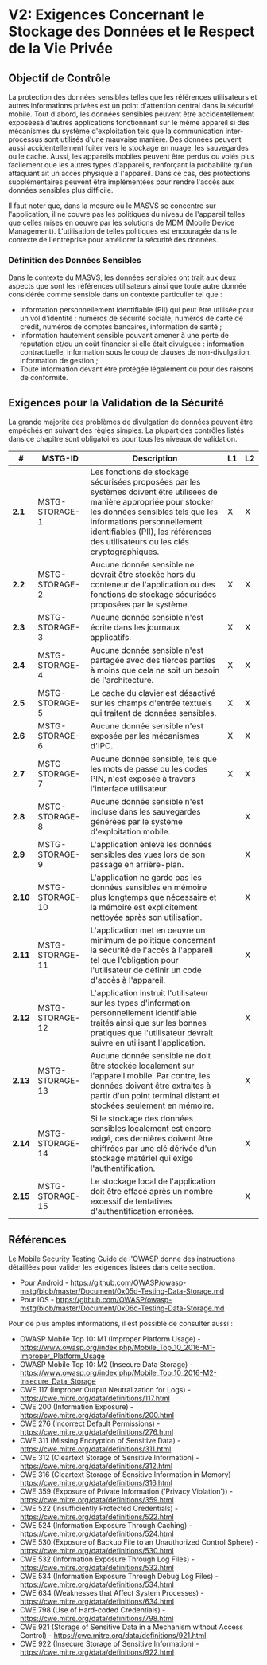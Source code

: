 # V2: Exigences Concernant le Stockage des Données et le Respect de la Vie Privée

## Objectif de Contrôle

La protection des données sensibles telles que les références utilisateurs et autres informations privées est un point d'attention central dans la sécurité mobile. Tout d'abord, les données sensibles peuvent être accidentellement exposéesà d'autres applications fonctionnant sur le même appareil si des mécanismes du système d'exploitation tels que la communication inter-processus sont utilisés d'une mauvaise manière. Des données peuvent aussi accidentellement fuiter vers le stockage en nuage, les sauvegardes ou le cache. Aussi, les appareils mobiles peuvent être perdus ou volés plus facilement que les autres types d'appareils, renforçant la probabilité qu'un attaquant ait un accès physique à l'appareil. Dans ce cas, des protections supplémentaires peuvent être implémentées pour rendre l'accès aux données sensibles plus difficile.

Il faut noter que, dans la mesure où le MASVS se concentre sur l'application, il ne couvre pas les politiques du niveau de l'appareil telles que celles mises en oeuvre par les solutions de MDM (Mobile Device Management). L'utilisation de telles politiques est encouragée dans le contexte de l'entreprise pour améliorer la sécurité des données.

### Définition des Données Sensibles

Dans le contexte du MASVS, les données sensibles ont trait aux deux aspects que sont les références utilisateurs ainsi que toute autre donnée considérée comme sensible dans un contexte particulier tel que :

- Information personnellement identifiable (PII) qui peut être utilisée pour un vol d'identité :  numéros de sécurité sociale, numéros de carte de crédit, numéros de comptes bancaires, information de santé ;
- Information hautement sensible pouvant amener à une perte de réputation et/ou un coût financier si elle était divulguée : information contractuelle, information sous le coup de clauses de non-divulgation, information de gestion ;
- Toute information devant être protégée légalement ou pour des raisons de conformité.

<div style="page-break-after: always;" >
</div>

## Exigences pour la Validation de la Sécurité

La grande majorité des problèmes de divulgation de données peuvent être empêchés en suivant des règles simples. La plupart des contrôles listés dans ce chapitre sont obligatoires pour tous les niveaux de validation.

| # | MSTG-ID | Description | L1 | L2 |
| --- | --- | --- | --- | --- |
| **2.1** | MSTG-STORAGE-1 | Les fonctions de stockage sécurisées proposées par les systèmes doivent être utilisées de manière appropriée pour stocker les données sensibles tels que les informations personnellement identifiables (PII), les références des utilisateurs ou les clés cryptographiques. | X | X |
| **2.2** | MSTG-STORAGE-2 | Aucune donnée sensible ne devrait être stockée hors du conteneur de l'application ou des fonctions de stockage sécurisées proposées par le système. | X | X |
| **2.3** | MSTG-STORAGE-3 | Aucune donnée sensible n'est écrite dans les journaux applicatifs. | X | X |
| **2.4** | MSTG-STORAGE-4 | Aucune donnée sensible n'est partagée avec des tierces parties à moins que cela ne soit un besoin de l'architecture. | X | X |
| **2.5** | MSTG-STORAGE-5 | Le cache du clavier est désactivé sur les champs d'entrée textuels qui traitent de données sensibles. | X | X |
| **2.6** | MSTG-STORAGE-6 | Aucune donnée sensible n'est exposée par les mécanismes d'IPC. | X | X |
| **2.7** | MSTG-STORAGE-7 | Aucune donnée sensible, tels que les mots de passe ou les codes PIN, n'est exposée à travers l'interface utilisateur. | X | X |
| **2.8** | MSTG-STORAGE-8 | Aucune donnée sensible n'est incluse dans les sauvegardes générées par le système d'exploitation mobile. |   | X |
| **2.9** | MSTG-STORAGE-9 | L'application enlève les données sensibles des vues lors de son passage en arrière-plan. |  | X |
| **2.10** | MSTG-STORAGE-10 | L'application ne garde pas les données sensibles en mémoire plus longtemps que nécessaire et la mémoire est explicitement nettoyée après son utilisation. |  | X |
| **2.11** | MSTG-STORAGE-11 | L'application met en oeuvre un minimum de politique concernant la sécurité de l'accès à l'appareil tel que l'obligation pour l'utilisateur de définir un code d'accès à l'appareil. |  | X |
| **2.12** | MSTG-STORAGE-12 | L'application instruit l'utilisateur sur les types d'information personnellement identifiable traités ainsi que sur les bonnes pratiques que l'utilisateur devrait suivre en utilisant l'application. |  | X |
| **2.13** | MSTG-STORAGE-13 | Aucune donnée sensible ne doit être stockée localement sur l'appareil mobile. Par contre, les données doivent être extraites à partir d'un point terminal distant et stockées seulement en mémoire. |  | X |
| **2.14** | MSTG-STORAGE-14 | Si le stockage des données sensibles localement est encore exigé, ces dernières doivent être chiffrées par une clé dérivée d'un stockage matériel qui exige l'authentification. |  | X |
| **2.15** | MSTG-STORAGE-15 | Le stockage local de l'application doit être effacé après un nombre excessif de tentatives d'authentification erronées. |  | X |

<div style="page-break-after: always;">
</div>

## Références

Le Mobile Security Testing Guide de l'OWASP donne des instructions détaillées pour valider les exigences listées dans cette section.

- Pour Android - <https://github.com/OWASP/owasp-mstg/blob/master/Document/0x05d-Testing-Data-Storage.md>
- Pour iOS - <https://github.com/OWASP/owasp-mstg/blob/master/Document/0x06d-Testing-Data-Storage.md>

Pour de plus amples informations, il est possible de consulter aussi :

- OWASP Mobile Top 10: M1 (Improper Platform Usage) - <https://www.owasp.org/index.php/Mobile_Top_10_2016-M1-Improper_Platform_Usage>
- OWASP Mobile Top 10: M2 (Insecure Data Storage) - <https://www.owasp.org/index.php/Mobile_Top_10_2016-M2-Insecure_Data_Storage>
- CWE 117 (Improper Output Neutralization for Logs) - <https://cwe.mitre.org/data/definitions/117.html>
- CWE 200 (Information Exposure) - <https://cwe.mitre.org/data/definitions/200.html>
- CWE 276 (Incorrect Default Permissions) - <https://cwe.mitre.org/data/definitions/276.html>
- CWE 311 (Missing Encryption of Sensitive Data) - <https://cwe.mitre.org/data/definitions/311.html>
- CWE 312 (Cleartext Storage of Sensitive Information) - <https://cwe.mitre.org/data/definitions/312.html>
- CWE 316 (Cleartext Storage of Sensitive Information in Memory) - <https://cwe.mitre.org/data/definitions/316.html>
- CWE 359 (Exposure of Private Information ('Privacy Violation')) - <https://cwe.mitre.org/data/definitions/359.html>
- CWE 522 (Insufficiently Protected Credentials) - <https://cwe.mitre.org/data/definitions/522.html>
- CWE 524 (Information Exposure Through Caching) - <https://cwe.mitre.org/data/definitions/524.html>
- CWE 530 (Exposure of Backup File to an Unauthorized Control Sphere) - <https://cwe.mitre.org/data/definitions/530.html>
- CWE 532 (Information Exposure Through Log Files) - <https://cwe.mitre.org/data/definitions/532.html>
- CWE 534 (Information Exposure Through Debug Log Files) - <https://cwe.mitre.org/data/definitions/534.html>
- CWE 634 (Weaknesses that Affect System Processes) - <https://cwe.mitre.org/data/definitions/634.html>
- CWE 798 (Use of Hard-coded Credentials) - <https://cwe.mitre.org/data/definitions/798.html>
- CWE 921 (Storage of Sensitive Data in a Mechanism without Access Control) - <https://cwe.mitre.org/data/definitions/921.html>
- CWE 922 (Insecure Storage of Sensitive Information) - <https://cwe.mitre.org/data/definitions/922.html>
